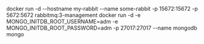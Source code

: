 docker run -d --hostname my-rabbit --name some-rabbit -p 15672:15672 -p 5672:5672 rabbitmq:3-management
docker run -d -e MONGO_INITDB_ROOT_USERNAME=adm -e MONGO_INITDB_ROOT_PASSWORD=adm -p 27017:27017 --name mongodb mongo